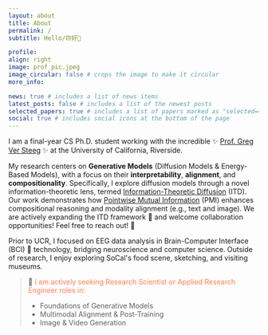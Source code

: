 ```yaml
---
layout: about
title: About
permalink: /
subtitle: Hello/你好👋

profile:
align: right
image: prof_pic.jpeg
image_circular: false # crops the image to make it circular
more_info:

news: true # includes a list of news items
latest_posts: false # includes a list of the newest posts
selected_papers: true # includes a list of papers marked as "selected={true}"
social: true # includes social icons at the bottom of the page
---
```


I am a final-year CS Ph.D. student working with the incredible ✨ [Prof. Greg Ver Steeg](https://profiles.ucr.edu/app/home/profile/gregoryv) ✨ at the University of California, Riverside.

My research centers on **Generative Models** (Diffusion Models & Energy-Based Models), with a focus on their **interpretability**, **alignment**, and **compositionality**. Specifically, I explore diffusion models through a novel information-theoretic lens, termed [Information-Theoretic Diffusion](https://arxiv.org/abs/2302.03792) (ITD). Our work demonstrates how [Pointwise Mutual Information](https://arxiv.org/abs/2310.07972) (PMI) enhances compositional reasoning and modality alignment (e.g., text and image). We are actively expanding the ITD framework 🌌 and welcome collaboration opportunities! Feel free to reach out! 🚀

Prior to UCR, I focused on EEG data analysis in Brain-Computer Interface (BCI) 🧠 technology, bridging neuroscience and computer science. Outside of research, I enjoy exploring SoCal's food scene, sketching, and visiting museums.

> 💼 <span style="color:coral">I am actively seeking Research Scientist or Applied Research Engineer roles in:
>
> - Foundations of Generative Models
> - Multimodal Alignment & Post-Training
> - Image & Video Generation
>   </span>
